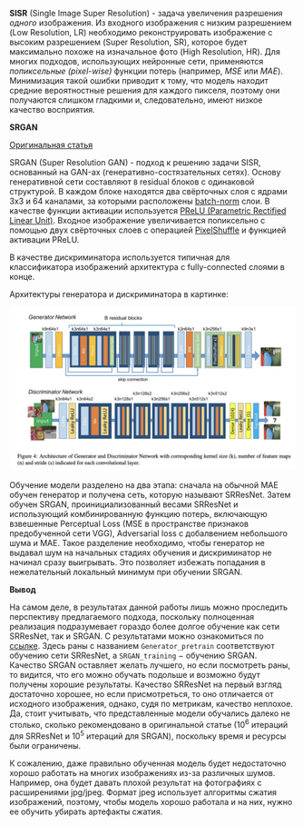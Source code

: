 **SISR** (Single Image Super Resolution) - задача увеличения разрешения *одного* изображения. Из входного изображения с низким разрешением (Low Resolution, LR) необходимо реконструировать изображение с 
высоким разрешением (Super Resolution, SR), которое будет максимально похоже на изначальное фото (High Resolution, HR). Для многих подходов, использующих нейронные сети, применяются *попиксельные (pixel-wise)* функции потерь (например, *MSE* или *MAE*). 
Минимизация такой ошибки приводит к тому, что модель находит средние вероятностные решения для каждого пикселя, поэтому они получаются слишком гладкими и, следовательно, имеют низкое качество восприятия.

**SRGAN**

[Оригинальная статья](https://arxiv.org/pdf/1609.04802.pdf)

SRGAN (Super Resolution GAN) - подход к решению задачи SISR, основанный на GAN-ах (генеративно-состязательных сетях). Основу генеративной сети составляют `B` residual блоков с одинаковой структурой. 
В каждом блоке находятся два свёрточных слоя с ядрами 3x3 и 64 каналами, за которыми расположены [batch-norm](https://habr.com/ru/post/309302/) слои. В качестве функции активации используется [PReLU (Parametric Rectified Linear Unit)](https://congyuzhou.medium.com/prelu-e0bc339d9c01). Входное изображение увеличивается попиксельно с помощью двух свёрточных слоев с операцией [PixelShuffle](https://paperswithcode.com/method/pixelshuffle) и функцией активации PReLU.

В качестве дискриминатора используется типичная для классификатора изображений архитектура с fully-connected слоями в конце.

Архитектуры генератора и дискриминатора в картинке:

![SRGAN structure](srgan_architecture.png)

Обучение модели разделено на два этапа: сначала на обычной MAE обучен генератор и получена сеть, которую называют SRResNet. Затем обучен SRGAN, проинициализованный весами SRResNet и использующий комбинированную 
функцию потерь, включающую взвешенные Perceptual Loss (MSE в пространстве признаков предобученной сети VGG), Adversarial loss с добалвением небольшого шума и MAE. Такое разделение необходимо, 
чтобы генератор не выдавал шум на начальных стадиях обучения и дискриминатор не начинал сразу выигрывать. Это позволяет избежать попадания в нежелательный локальный минимум при обучении SRGAN.


**Вывод**

На самом деле, в результатах данной работы лишь можно проследить перспективу предлагаемого подхода, поскольку полноценная реализация подразумевает гораздо более долгое обучение как сети SRResNet, так и SRGAN. 
С результатами можно ознакомиться по [ссылке](https://wandb.ai/vovan-frolov2011/Single%20Image%20Super%20Resolution/workspace?nw=nwuservovanfrolov2011). Здесь раны с названием `Generator_pretrain` соответствуют 
обучению сети SRResNet, а `SRGAN_training` $-$ обучению SRGAN. Качество SRGAN оставляет желать лучшего, но если посмотреть раны, то видится, что его можно обучать подольше и возможно будут получены хорошие результаты.
Качество SRResNet на первый взгляд достаточно хорошее, но если присмотреться, то оно отличается от исходного изображения, однако, судя по метрикам, качество неплохое. Да, стоит учитывать, что представленные модели
обучались далеко не столько, сколько рекомендовано в оригинальной статье ($10^6$ итераций для SRResNet и $10^5$ итераций для SRGAN), поскольку время и ресурсы были ограничены.

К сожалению, даже правильно обученная модель будет недостаточно хорошо работать на многих изображениях из-за различных шумов. Например, она будет давать плохой результат на фотографиях с расширениями jpg/jpeg. 
Формат jpeg использует алгоритмы сжатия изображений, поэтому, чтобы модель хорошо работала и на них, нужно ее обучить убирать артефакты сжатия. 
